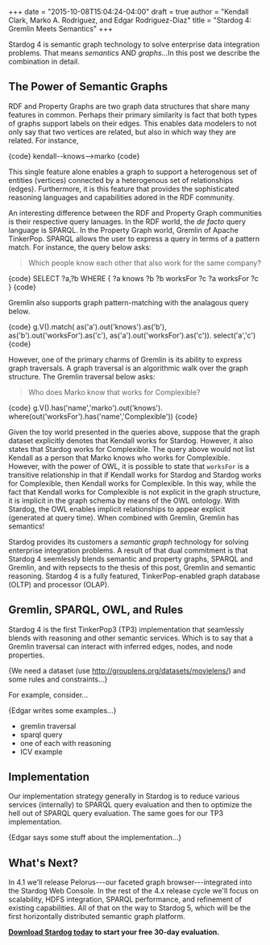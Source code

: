 +++
date = "2015-10-08T15:04:24-04:00"
draft = true
author = "Kendall Clark, Marko A. Rodriguez, and Edgar Rodriguez-Diaz"
title = "Stardog 4: Gremlin Meets Semantics"
+++

Stardog 4 is semantic graph technology to solve enterprise data integration
problems. That means *semantics* AND *graphs*...In this post we describe the
combination in detail.<!--more-->

## The Power of Semantic Graphs

RDF and Property Graphs are two graph data structures that share many features
in common. Perhaps their primary similarity is fact that both types of graphs support
labels on their edges. This enables data modelers to not only say that two
vertices are related, but also in which way they are related. For instance,

{code}
kendall--knows-->marko
{code}

This single feature alone enables a graph to support a heterogenous set of 
entities (vertices) connected by a heterogenous set of relationships (edges).
Furthermore, it is this feature that provides the sophisticated reasoning 
languages and capabilities adored in the RDF community. 

An interesting difference between the RDF and Property Graph communities is their
respective query lanuages. In the RDF world, the _de facto_ query language is 
SPARQL. In the Property Graph world, Gremlin of Apache TinkerPop. SPARQL allows the user to 
express a query in terms of a pattern match. For instance, the query below asks:

> Which people know each other that also work for the same company?

{code}
SELECT ?a,?b WHERE {
  ?a knows ?b
  ?b worksFor ?c
  ?a worksFor ?c
}
{code}

Gremlin also supports graph pattern-matching with the analagous query below.

{code}
g.V().match(
  as('a').out('knows').as('b'),
  as('b').out('worksFor').as('c'),
  as('a').out('worksFor').as('c')).
    select('a','c')
{code}

However, one of the primary charms of Gremlin is its ability to express graph 
traversals. A graph traversal is an algorithmic walk over the graph structure.
The Gremlin traversal below asks:

> Who does Marko know that works for Complexible?

{code}
g.V().has('name','marko').out('knows').
  where(out('worksFor').has('name','Complexible'))
{code}

Given the toy world presented in the queries above, suppose that the graph
dataset explicitly denotes that Kendall works for Stardog. However, it also
states that Stardog works for Complexible. The query above would 
not list Kendall as a person that Marko knows who works for Complexible. However,
with the power of OWL, it is possible to state that `worksFor` is a transitive
relationship in that if Kendall works for Stardog and Stardog works for 
Complexible, then Kendall works for Complexible. In this way, while
the fact that Kendall works for Complexible is not explicit in the graph structure,
it is implicit in the graph schema by means of the OWL ontology. With Stardog, the OWL
enables implicit relationships to appear explicit (generated at query time).
When combined with Gremlin, Gremlin has semantics!

Stardog provides its customers a *semantic graph* technology for solving 
enterprise integration problems. A result of that dual commitment is that 
Stardog 4 seemlessly blends semantic and property graphs, SPARQL and Gremlin, 
and with repsects to the thesis of this post, Gremlin and semantic reasoning. 
Stardog 4 is a fully featured, TinkerPop-enabled graph database (OLTP) 
and processor (OLAP).

## Gremlin, SPARQL, OWL, and Rules

Stardog 4 is the first TinkerPop3 (TP3) implementation that seamlessly blends with reasoning
and other semantic services. Which is to say that a Gremlin traversal can
interact with inferred edges, nodes, and node properties.

{We need a dataset (use http://grouplens.org/datasets/movielens/) and some rules
and constraints...}

For example, consider...

{Edgar writes some examples...}

* gremlin traversal
* sparql query
* one of each with reasoning
* ICV example

## Implementation 

Our implementation strategy generally in Stardog is to reduce various services
(internally) to SPARQL query evaluation and then to optimize the hell out of
SPARQL query evaluation. The same goes for our TP3 implementation.

{Edgar says some stuff about the implementation...}

## What's Next?

In 4.1 we'll release Pelorus---our faceted graph browser---integrated into the
Stardog Web Console. In the rest of the 4.x release cycle we'll focus on
scalability, HDFS integration, SPARQL performance, and refinement of existing
capabilities. All of that on the way to Stardog 5, which will be the first
horizontally distributed semantic graph platform.

**[Download Stardog today](http://stardog.com/) to start your free 30-day
evaluation.**
